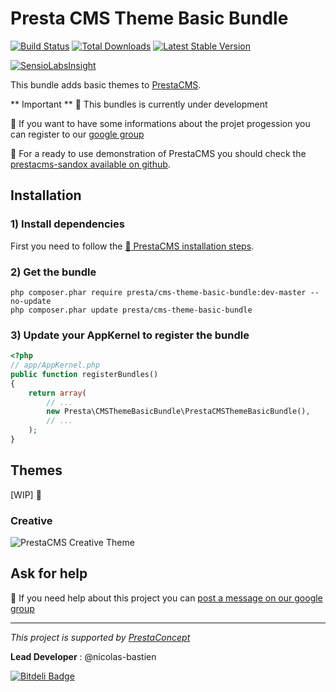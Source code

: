 Presta CMS Theme Basic Bundle
=============

[![Build Status](https://secure.travis-ci.org/prestaconcept/PrestaCMSThemeBasicBundle.png)](http://travis-ci.org/prestaconcept/PrestaCMSThemeBasicBundle)
[![Total Downloads](https://poser.pugx.org/presta/cms-theme-basic-bundle/downloads.png)](https://packagist.org/packages/presta/cms-theme-basic-bundle)
[![Latest Stable Version](https://poser.pugx.org/presta/cms-theme-basic-bundle/v/stable.png)](https://packagist.org/packages/presta/cms-theme-basic-bundle)


[![SensioLabsInsight](https://insight.sensiolabs.com/projects/56721a5e-dca2-431f-bd1a-df53eca583d6/big.png)](https://insight.sensiolabs.com/projects/56721a5e-dca2-431f-bd1a-df53eca583d6)

This bundle adds basic themes to [PrestaCMS][1].

** Important ** :construction: This bundles is currently under development

:speech_balloon: If you want to have some informations about the projet progession you can register to our [google group][3]

:book: For a ready to use demonstration of PrestaCMS you should check the [prestacms-sandox available on github][2].

## Installation ##

### 1) Install dependencies

First you need to follow the [ :book: PrestaCMS installation steps][1].

### 2) Get the bundle

    php composer.phar require presta/cms-theme-basic-bundle:dev-master --no-update
    php composer.phar update presta/cms-theme-basic-bundle

### 3) Update your AppKernel to register the bundle

```php
<?php
// app/AppKernel.php
public function registerBundles()
{
    return array(
        // ...
        new Presta\CMSThemeBasicBundle\PrestaCMSThemeBasicBundle(),
        // ...
    );
}
```

## Themes

[WIP] :construction:

### Creative

![PrestaCMS Creative Theme](https://raw.github.com/prestaconcept/PrestaCMSThemeBasicBundle/master/Resources/public/theme/creative/screenshot.jpg)


## Ask for help ##

:speech_balloon: If you need help about this project you can [post a message on our google group][3]



---

*This project is supported by [PrestaConcept](http://www.prestaconcept.net)*

**Lead Developer** : @nicolas-bastien

[1]: https://github.com/prestaconcept/PrestaCMSCoreBundle
[2]: https://github.com/prestaconcept/prestacms-sandbox
[3]: https://groups.google.com/forum/?hl=fr&fromgroups#!forum/prestacms-devs


[![Bitdeli Badge](https://d2weczhvl823v0.cloudfront.net/prestaconcept/prestacmsthemebasicbundle/trend.png)](https://bitdeli.com/free "Bitdeli Badge")

